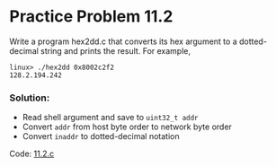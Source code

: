 # Practice Problem 11.2

Write a program hex2dd.c that converts its hex argument to a dotted-decimal string and prints the result. For example,

```
linux> ./hex2dd 0x8002c2f2
128.2.194.242
```

### Solution:
- Read shell argument and save to `uint32_t addr`
- Convert `addr` from host byte order to network byte order
- Convert `inaddr` to dotted-decimal notation

Code: [11.2.c](../../problems/11/11.2.c)